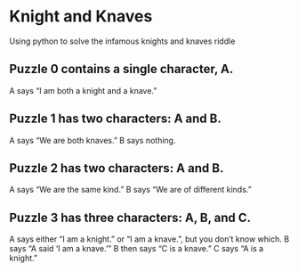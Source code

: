 # Knight and Knaves
Using python to solve the infamous knights and knaves riddle
## Puzzle 0 contains a single character, A.
A says “I am both a knight and a knave.”
## Puzzle 1 has two characters: A and B.
A says “We are both knaves.”
B says nothing.
## Puzzle 2 has two characters: A and B.
A says “We are the same kind.”
B says “We are of different kinds.”
## Puzzle 3 has three characters: A, B, and C.
A says either “I am a knight.” or “I am a knave.”, but you don’t know which.
B says “A said ‘I am a knave.’”
B then says “C is a knave.”
C says “A is a knight.”
